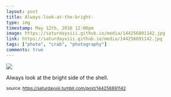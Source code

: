 ```yaml
---
layout: post
title: Always-look-at-the-bright-
type: img
timestamp: May 12th, 2016 12:00pm
image: https://saturdayxiii.github.io/media/144256891142.jpg
link: https://saturdayxiii.github.io/media/144256891142.jpg
tags: ["photo", "crab", "photography"]
comments: true
---
```

<img src="https://saturdayxiii.github.io/media/144256891142.jpg"/>

Always look at the bright side of the shell.
 
  
<small>source: https://saturdayxiii.tumblr.com/post/144256891142</small>